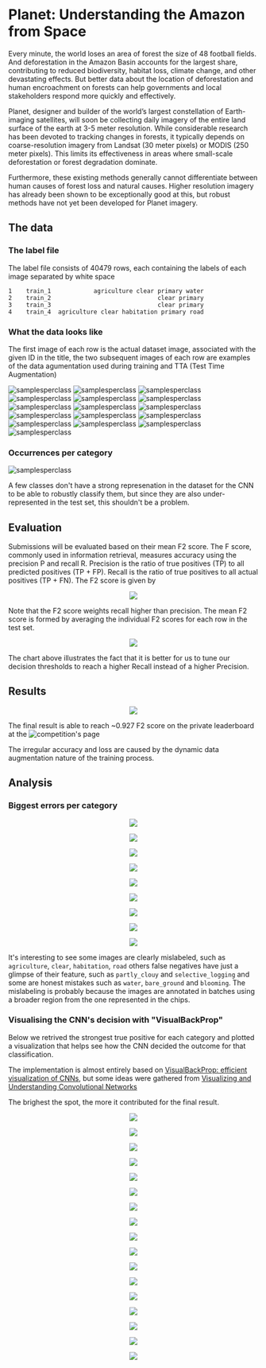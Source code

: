 # Planet: Understanding the Amazon from Space

Every minute, the world loses an area of forest the size of 48 football fields. And deforestation in the Amazon Basin accounts for the largest share, contributing to reduced biodiversity, habitat loss, climate change, and other devastating effects. But better data about the location of deforestation and human encroachment on forests can help governments and local stakeholders respond more quickly and effectively.

Planet, designer and builder of the world’s largest constellation of Earth-imaging satellites, will soon be collecting daily imagery of the entire land surface of the earth at 3-5 meter resolution. While considerable research has been devoted to tracking changes in forests, it typically depends on coarse-resolution imagery from Landsat (30 meter pixels) or MODIS (250 meter pixels). This limits its effectiveness in areas where small-scale deforestation or forest degradation dominate.

Furthermore, these existing methods generally cannot differentiate between human causes of forest loss and natural causes. Higher resolution imagery has already been shown to be exceptionally good at this, but robust methods have not yet been developed for Planet imagery. 

## The data

### The label file

The label file consists of 40479 rows, each containing the labels of each image separated by white space

```0    train_0                               haze primary
1    train_1            agriculture clear primary water
2    train_2                              clear primary
3    train_3                              clear primary
4    train_4  agriculture clear habitation primary road
```

### What the data looks like

The first image of each row is the actual dataset image, associated with the given ID in the title, the two subsequent images of each row are examples of the data agumentation used during training and TTA (Test Time Augmentation)

![samplesperclass](http://i.imgur.com/y7bCKgr.jpg)
![samplesperclass](http://i.imgur.com/ksSC6ja.jpg)
![samplesperclass](http://i.imgur.com/L1rRJrW.jpg)
![samplesperclass](http://i.imgur.com/zvbvIM5.jpg)
![samplesperclass](http://i.imgur.com/zSkydpk.jpg)
![samplesperclass](http://i.imgur.com/Un7VqAT.jpg)
![samplesperclass](http://i.imgur.com/8Niu45O.jpg)
![samplesperclass](http://i.imgur.com/uVx4XJW.jpg)
![samplesperclass](http://i.imgur.com/783oE6n.jpg)
![samplesperclass](http://i.imgur.com/J249CM2.jpg)
![samplesperclass](http://i.imgur.com/qfzOEmW.jpg)
![samplesperclass](http://i.imgur.com/oPfTSaO.jpg)
![samplesperclass](http://i.imgur.com/VpvCY68.jpg)
![samplesperclass](http://i.imgur.com/Y8DA1MK.jpg)
![samplesperclass](http://i.imgur.com/5QSMb1a.jpg)
![samplesperclass](http://i.imgur.com/atlZHdL.jpg)

### Occurrences per category

![samplesperclass](http://i.imgur.com/GiuDYx8.png)

A few classes don't have a strong represenation in the dataset for the CNN to be able to robustly classify them, but since they are also under-represented in the test set, this shouldn't be a problem.

## Evaluation

Submissions will be evaluated based on their mean F2 score. The F score, commonly used in information retrieval, measures accuracy using the precision P and recall R. Precision is the ratio of true positives (TP) to all predicted positives (TP + FP). Recall is the ratio of true positives to all actual positives (TP + FN). The F2 score is given by

<p align="center"> 
<img src="http://i.imgur.com/7DRo4Vw.jpg">
</p>

Note that the F2 score weights recall higher than precision. The mean F2 score is formed by averaging the individual F2 scores for each row in the test set.

<p align="center"> 
<img src="http://i.imgur.com/q0hfvRt.png">
</p>

The chart above illustrates the fact that it is better for us to tune our decision thresholds to reach a higher Recall instead of a higher Precision.

## Results

<p align="center"> 
<img src="http://i.imgur.com/epcSoEU.jpg">
</p>

The final result is able to reach ~0.927 F2 score on the private leaderboard at the ![competition's page](https://www.kaggle.com/c/planet-understanding-the-amazon-from-space)

The irregular accuracy and loss are caused by the dynamic data augmentation nature of the training process.

## Analysis

### Biggest errors per category

<p align="center"> 
<img src="http://i.imgur.com/IsfyBRC.jpg">
</p>
<p align="center"> 
<img src="http://i.imgur.com/OGRziiD.jpg">
</p>
<p align="center"> 
<img src="http://i.imgur.com/Uy5Axuq.jpg">
</p>
<p align="center"> 
<img src="http://i.imgur.com/fRkulT4.jpg">
</p>
<p align="center"> 
<img src="http://i.imgur.com/P5M0k0o.jpg">
</p>
<p align="center"> 
<img src="http://i.imgur.com/NCclqFV.jpg">
</p>
<p align="center"> 
<img src="http://i.imgur.com/UgB2HZl.jpg">
</p>
<p align="center"> 
<img src="http://i.imgur.com/DJ33KlS.jpg">
</p>
<p align="center"> 
<img src="http://i.imgur.com/NhDeNuK.jpg">
</p>
 
It's interesting to see some images are clearly mislabeled, such as `agriculture`, `clear`, `habitation`, `road` others false negatives have just a glimpse of their feature, such as `partly_clouy` and `selective_logging` and some are honest mistakes such as `water`, `bare_ground` and `blooming`. The mislabeling is probably because the images are annotated in batches using a broader region from the one represented in the chips.

### Visualising the CNN's decision with "VisualBackProp"

Below we retrived the strongest true positive for each category and plotted a visualization that helps see how the CNN decided the outcome for that classification.

The implementation is almost entirely based on [VisualBackProp: efficient visualization of CNNs](https://arxiv.org/abs/1611.05418v3), but some ideas were gathered from [Visualizing and Understanding Convolutional Networks](https://arxiv.org/abs/1311.2901v3)

The brighest the spot, the more it contributed for the final result.

<p align="center"> 
<img src="http://i.imgur.com/w1ioVxP.png">
</p>
<p align="center"> 
<img src="http://i.imgur.com/qMkue0n.png">
</p>
<p align="center"> 
<img src="http://i.imgur.com/Erob9LV.png">
</p>
<p align="center"> 
<img src="http://i.imgur.com/fELVXBp.png">
</p>
<p align="center"> 
<img src="http://i.imgur.com/Dnwkx5z.png">
</p>
<p align="center"> 
<img src="http://i.imgur.com/QqHui4H.png">
</p>
<p align="center"> 
<img src="http://i.imgur.com/9clgdGY.png">
</p>
<p align="center"> 
<img src="http://i.imgur.com/HFgSfxY.png">
</p>
<p align="center"> 
<img src="http://i.imgur.com/zfkVojq.png">
</p>
<p align="center"> 
<img src="http://i.imgur.com/hGCS5xN.png">
</p>
<p align="center"> 
<img src="http://i.imgur.com/H5NIuGd.png">
</p>
<p align="center"> 
<img src="http://i.imgur.com/Uw0uIRy.png">
</p>
<p align="center"> 
<img src="http://i.imgur.com/l6IiMg0.png">
</p>
<p align="center"> 
<img src="http://i.imgur.com/XXiB8FD.png">
</p>
<p align="center"> 
<img src="http://i.imgur.com/rblmfxp.png">
</p>
<p align="center"> 
<img src="http://i.imgur.com/5jVkwZO.png">
</p>
<p align="center"> 
<img src="http://i.imgur.com/w5sw0em.png">
</p>
